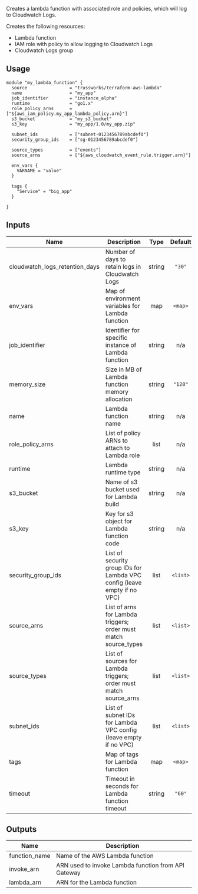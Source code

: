 <!-- BEGINNING OF PRE-COMMIT-TERRAFORM DOCS HOOK -->
Creates a lambda function with associated role and policies, which
will log to Cloudwatch Logs.

Creates the following resources:

* Lambda function
* IAM role with policy to allow logging to Cloudwatch Logs
* Cloudwatch Logs group

## Usage

```hcl
module "my_lambda_function" {
  source                = "trussworks/terraform-aws-lambda"
  name                  = "my_app"
  job_identifier        = "instance_alpha"
  runtime               = "go1.x"
  role_policy_arns      = ["${aws_iam_policy.my_app_lambda_policy.arn}"]
  s3_bucket             = "my_s3_bucket"
  s3_key                = "my_app/1.0/my_app.zip"

  subnet_ids            = ["subnet-0123456789abcdef0"]
  security_group_ids    = ["sg-0123456789abcdef0"]

  source_types          = ["events"]
  source_arns           = ["${aws_cloudwatch_event_rule.trigger.arn}"]

  env_vars {
    VARNAME = "value"
  }

  tags {
    "Service" = "big_app"
  }

}
```

## Inputs

| Name | Description | Type | Default | Required |
|------|-------------|:----:|:-----:|:-----:|
| cloudwatch\_logs\_retention\_days | Number of days to retain logs in Cloudwatch Logs | string | `"30"` | no |
| env\_vars | Map of environment variables for Lambda function | map | `<map>` | no |
| job\_identifier | Identifier for specific instance of Lambda function | string | n/a | yes |
| memory\_size | Size in MB of Lambda function memory allocation | string | `"128"` | no |
| name | Lambda function name | string | n/a | yes |
| role\_policy\_arns | List of policy ARNs to attach to Lambda role | list | n/a | yes |
| runtime | Lambda runtime type | string | n/a | yes |
| s3\_bucket | Name of s3 bucket used for Lambda build | string | n/a | yes |
| s3\_key | Key for s3 object for Lambda function code | string | n/a | yes |
| security\_group\_ids | List of security group IDs for Lambda VPC config (leave empty if no VPC) | list | `<list>` | no |
| source\_arns | List of arns for Lambda triggers; order must match source_types | list | `<list>` | no |
| source\_types | List of sources for Lambda triggers; order must match source_arns | list | `<list>` | no |
| subnet\_ids | List of subnet IDs for Lambda VPC config (leave empty if no VPC) | list | `<list>` | no |
| tags | Map of tags for Lambda function | map | `<map>` | no |
| timeout | Timeout in seconds for Lambda function timeout | string | `"60"` | no |

## Outputs

| Name | Description |
|------|-------------|
| function\_name | Name of the AWS Lambda function |
| invoke\_arn | ARN used to invoke Lambda function from API Gateway |
| lambda\_arn | ARN for the Lambda function |

<!-- END OF PRE-COMMIT-TERRAFORM DOCS HOOK -->
